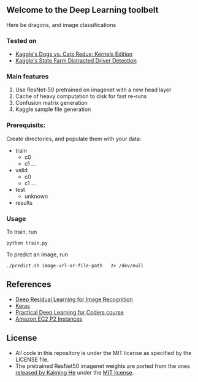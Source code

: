 ## Welcome to the Deep Learning toolbelt

Here be dragons, and image classifications

### Tested on

- [Kaggle's Dogs vs. Cats Redux: Kernels Edition](https://www.kaggle.com/c/dogs-vs-cats-redux-kernels-edition)
- [Kaggle's State Farm Distracted Driver Detection](https://www.kaggle.com/c/state-farm-distracted-driver-detection)

### Main features
1. Use ResNet-50 pretrained on imagenet with a new head layer
2. Cache of heavy computation to disk for fast re-runs
3. Confusion matrix generation
4. Kaggle sample file generation

### Prerequisits:

Create directories, and populate them with your data:
- train
	- c0
    - c1
    ...
- valid
	- c0
    - c1
    ...
- test
	- unknown
- results

### Usage

To train, run 

    python train.py
    
To predict an image, run 

    ./predict.sh image-url-or-file-path   2> /dev/null



## References

- [Deep Residual Learning for Image Recognition](https://arxiv.org/abs/1512.03385)
- [Keras](https://keras.io/getting-started/faq/#how-should-i-cite-keras)
- [Practical Deep Learning for Coders course](http://www.fast.ai/)
- [Amazon EC2 P2 Instances](https://aws.amazon.com/ec2/instance-types/p2/) 

## License

- All code in this repository is under the MIT license as specified by the LICENSE file.
- The pretrained ResNet50 imagenet weights are ported from the ones [released by Kaiming He](https://github.com/KaimingHe/deep-residual-networks) under the [MIT license](https://github.com/KaimingHe/deep-residual-networks/blob/master/LICENSE).
